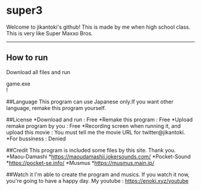 # super3
Welcome to jikantoki's github!
This is made by me when high school class. This is very like Super Maxxo Bros.

***

## How to run
Download all files and run <dt>game.exe</dt>!

##Language
This program can use Japanese only.If you want other language, remake this program yourself.

##License
*Download and run : Free
*Remake this program : Free
*Upload remake program by you : Free
*Recording screen when running it, and upload this movie : You must tell me the movie URL for twitter@jikantoki.
*For bussiness : Denied

##Credit
This program is included some files by this site. Thank you.
*Maou-Damashi
	*https://maoudamashii.jokersounds.com/
*Pocket-Sound
	*https://pocket-se.info/
*Musmus
	*https://musmus.main.jp/

##Watch it
I'm able to create the program and musics.
If you watch it now, you're going to have a happy day.
My youtube : https://enoki.xyz/youtube